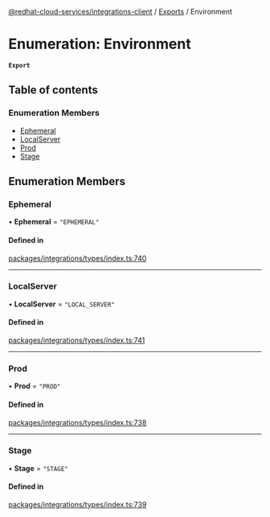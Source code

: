 [@redhat-cloud-services/integrations-client](../README.md) / [Exports](../modules.md) / Environment

# Enumeration: Environment

**`Export`**

## Table of contents

### Enumeration Members

- [Ephemeral](Environment.md#ephemeral)
- [LocalServer](Environment.md#localserver)
- [Prod](Environment.md#prod)
- [Stage](Environment.md#stage)

## Enumeration Members

### Ephemeral

• **Ephemeral** = ``"EPHEMERAL"``

#### Defined in

[packages/integrations/types/index.ts:740](https://github.com/RedHatInsights/javascript-clients/blob/master/packages/integrations/types/index.ts#L740)

___

### LocalServer

• **LocalServer** = ``"LOCAL_SERVER"``

#### Defined in

[packages/integrations/types/index.ts:741](https://github.com/RedHatInsights/javascript-clients/blob/master/packages/integrations/types/index.ts#L741)

___

### Prod

• **Prod** = ``"PROD"``

#### Defined in

[packages/integrations/types/index.ts:738](https://github.com/RedHatInsights/javascript-clients/blob/master/packages/integrations/types/index.ts#L738)

___

### Stage

• **Stage** = ``"STAGE"``

#### Defined in

[packages/integrations/types/index.ts:739](https://github.com/RedHatInsights/javascript-clients/blob/master/packages/integrations/types/index.ts#L739)

